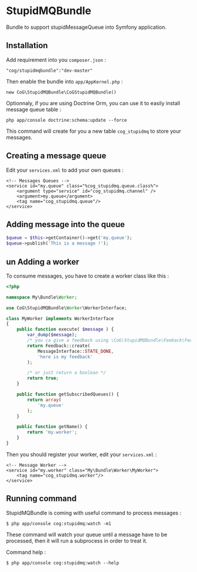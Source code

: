 StupidMQBundle
==============

Bundle to support stupidMessageQueue into Symfony application.

Installation
------------

Add requirement into you `composer.json` :

    "cog/stupidmqbundle":"dev-master"

Then enable the bundle into `app/AppKernel.php` :

    new CoG\StupidMQBundle\CoGStupidMQBundle()

Optionnaly, if you are using Doctrine Orm, you can use it to easily install message queue table :

    php app/console doctrine:schema:update --force

This command will create for you a new table `cog_stupidmq` to store your messages.

Creating a message queue
-------------------------

Edit your `services.xml` to add your own queues :

    <!-- Messages Queues -->
    <service id="my.queue" class="%cog_stupidmq.queue.class%">
        <argument type="service" id="cog_stupidmq.channel" />
        <argument>my.queue</argument>
        <tag name="cog_stupidmq.queue"/>
    </service>

Adding message into the queue
-----------------------------

```php
$queue = $this->getContainer()->get('my.queue');
$queue->publish('This is a message !');
```
un
Adding a worker
---------------

To consume messages, you have to create a worker class like this :

```php
<?php

namespace My\Bundle\Worker;

use CoG\StupidMQBundle\Worker\WorkerInterface;

class MyWorker implements WorkerInterface
{
    public function execute( $message ) {
        var_dump($message);
        /* you ca give a feedback using \CoG\StupidMQBundle\Feeback\Feedback */
        return Feedback::create(
            MessageInterface::STATE_DONE,
            'here is my feedback'
        );

        /* or just return a boolean */
        return true;
    }

    public function getSubscribedQueues() {
        return array(
            'my.queue'
        );
    }

    public function getName() {
        return 'my.worker';
    }
}
```

Then you should register your worker, edit your `services.xml` :

    <!-- Message Worker -->
    <service id="my.worker" class="My\Bundle\Worker\MyWorker">
        <tag name="cog_stupidmq.worker"/>
    </service>


Running command
---------------

StupidMQBundle is coming with useful command to process messages :

    $ php app/console cog:stupidmq:watch -m1

These command will watch your queue until a message have to be processed, then it will run a subprocess in order to treat it.

Command help :

    $ php app/console cog:stupidmq:watch --help
